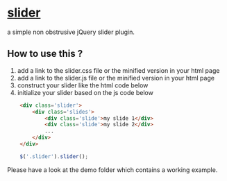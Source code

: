 <h1><u>slider</u></h1>

a simple non obstrusive jQuery slider plugin.

<h2>How to use this ?</h2>

<ol>
	<li>add a link to the slider.css file or the minified version in your html page</li>
	<li>add a link to the slider.js file or the minified version in your html page</li>
	<li>construct your slider like the html code below</li>
	<li>initialize your slider based on the js code below</li>
</ol>

```html
	<div class='slider'>
		<div class='slides'>
			<div class='slide'>my slide 1</div>
			<div class='slide'>my slide 2</div>
			...
		</div>
	</div>
```

```js
	$('.slider').slider();
```

Please have a look at the demo folder which contains a working example.
